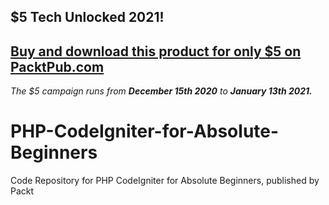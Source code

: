 ## $5 Tech Unlocked 2021!
[Buy and download this product for only $5 on PacktPub.com](https://www.packtpub.com/)
-----
*The $5 campaign         runs from __December 15th 2020__ to __January 13th 2021.__*

# PHP-CodeIgniter-for-Absolute-Beginners
Code Repository for PHP CodeIgniter for Absolute Beginners, published by Packt
